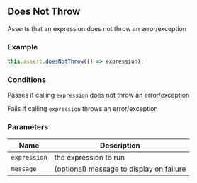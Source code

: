 ## Does Not Throw 

Asserts that an expression does not throw an error/exception 

### Example 

```ts 
this.assert.doesNotThrow(() => expression);
``` 

### Conditions 

Passes if calling `expression` does not throw an error/exception

Fails if calling `expression` throws an error/exception 

### Parameters 

| Name | Description | 
|---|---| 
| `expression` | the expression to run |
| `message` | (optional) message to display on failure |